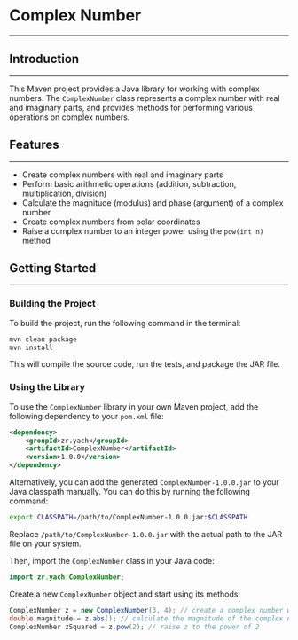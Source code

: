 # Complex Number
---------------

## Introduction
---------------

This Maven project provides a Java library for working with complex numbers. The `ComplexNumber` class represents a complex number with real and imaginary parts, and provides methods for performing various operations on complex numbers.

## Features
---------------

* Create complex numbers with real and imaginary parts
* Perform basic arithmetic operations (addition, subtraction, multiplication, division)
* Calculate the magnitude (modulus) and phase (argument) of a complex number
* Create complex numbers from polar coordinates
* Raise a complex number to an integer power using the `pow(int n)` method

## Getting Started
---------------

### Building the Project

To build the project, run the following command in the terminal:

```bash
mvn clean package
mvn install
```

This will compile the source code, run the tests, and package the JAR file.

### Using the Library

To use the `ComplexNumber` library in your own Maven project, add the following dependency to your `pom.xml` file:
```xml
<dependency>
    <groupId>zr.yach</groupId>
    <artifactId>ComplexNumber</artifactId>
    <version>1.0.0</version>
</dependency>
```

Alternatively, you can add the generated `ComplexNumber-1.0.0.jar` to your Java classpath manually. 
You can do this by running the following command:
```bash
export CLASSPATH=/path/to/ComplexNumber-1.0.0.jar:$CLASSPATH
```

Replace `/path/to/ComplexNumber-1.0.0.jar` with the actual path to the JAR file on your system.

Then, import the `ComplexNumber` class in your Java code:
```java
import zr.yach.ComplexNumber;
```

Create a new `ComplexNumber` object and start using its methods:
```java
ComplexNumber z = new ComplexNumber(3, 4); // create a complex number with real part 3 and imaginary part 4
double magnitude = z.abs(); // calculate the magnitude of the complex number
ComplexNumber zSquared = z.pow(2); // raise z to the power of 2
```

